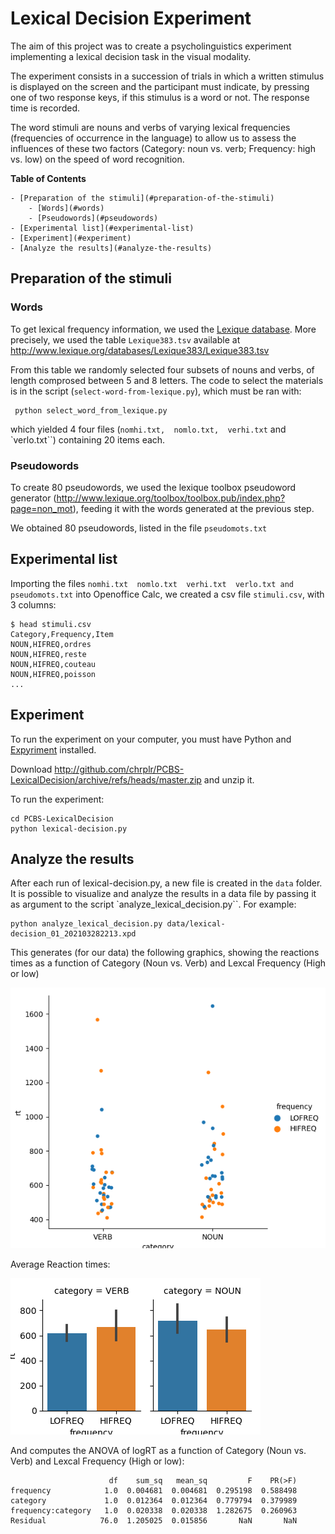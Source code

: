 Lexical Decision Experiment
===========================

The aim of this project was to create a psycholinguistics experiment implementing a lexical decision task in the visual modality. 

The experiment consists in a succession of trials in which a written stimulus is displayed on the screen and the participant must indicate, by pressing one of two response keys, if this stimulus is a word or not. The response time is recorded. 

The word stimuli are nouns and verbs of varying lexical frequencies (frequencies of occurrence in the language) to allow us to assess the influences of these two factors (Category: noun vs. verb; Frequency: high vs. low) on the speed of word recognition.


<!-- markdown-toc start - Don't edit this section. Run M-x markdown-toc-refresh-toc -->
**Table of Contents**

    - [Preparation of the stimuli](#preparation-of-the-stimuli)
        - [Words](#words)
        - [Pseudowords](#pseudowords)
    - [Experimental list](#experimental-list)
    - [Experiment](#experiment)
    - [Analyze the results](#analyze-the-results)

<!-- markdown-toc end -->


## Preparation of the stimuli

### Words

To get lexical frequency information, we used the [Lexique database](http://www.lexique.org). More precisely, we used the table `Lexique383.tsv` available at <http://www.lexique.org/databases/Lexique383/Lexique383.tsv>

From this table we randomly selected four subsets of nouns and verbs, of length comprosed between 5 and 8 letters. The code to select the materials is in the script (`select-word-from-lexique.py`), which must be ran with:

     python select_word_from_lexique.py 

which yielded 4 four files (`nomhi.txt,  nomlo.txt,  verhi.txt` and `verlo.txt``) containing 20 items each.


### Pseudowords

To create 80 pseudowords, we used the lexique toolbox pseudoword generator (<http://www.lexique.org/toolbox/toolbox.pub/index.php?page=non_mot>), feeding it with the words generated at the previous step.

We obtained 80 pseudowords, listed in the file `pseudomots.txt`

## Experimental list

Importing the files `nomhi.txt  nomlo.txt  verhi.txt  verlo.txt and pseudomots.txt` into Openoffice Calc, we created a csv file `stimuli.csv`, with 3 columns:


    $ head stimuli.csv
    Category,Frequency,Item
    NOUN,HIFREQ,ordres
    NOUN,HIFREQ,reste
    NOUN,HIFREQ,couteau
    NOUN,HIFREQ,poisson
    ...


## Experiment

To run the experiment on your computer, you must have Python and [Expyriment](htt://expyriment.org) installed.

Download <http://github.com/chrplr/PCBS-LexicalDecision/archive/refs/heads/master.zip> and unzip it. 


To run the experiment:

    cd PCBS-LexicalDecision
    python lexical-decision.py
    
    
## Analyze the results

After each run of lexical-decision.py, a new file is created in the `data` folder. It is possible to visualize and analyze the results in a data file by passing it as argument to the script `analyze_lexical_decision.py``. For example:

    python analyze_lexical_decision.py data/lexical-decision_01_202103282213.xpd


This generates (for our data) the following graphics, showing the reactions times as a function of Category (Noun vs. Verb) and Lexcal Frequency (High or low)

![](Figure_1.png)


Average Reaction times:

![](Figure_2.png)

And computes the ANOVA of logRT as a function of Category (Noun vs. Verb) and Lexcal Frequency (High or low):

```
                      df    sum_sq   mean_sq         F    PR(>F)
frequency            1.0  0.004681  0.004681  0.295198  0.588498
category             1.0  0.012364  0.012364  0.779794  0.379989
frequency:category   1.0  0.020338  0.020338  1.282675  0.260963
Residual            76.0  1.205025  0.015856       NaN       NaN
```
